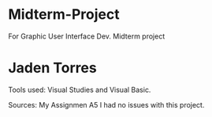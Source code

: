 # Midterm-Project
For Graphic User Interface Dev. Midterm project

# Jaden Torres

Tools used: Visual Studies and Visual Basic.

Sources: My Assignmen A5
I had no issues with this project.

